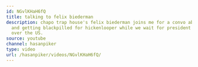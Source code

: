 ```yaml
---
id: NGvlKHaH6fQ
title: talking to felix biederman
description: chapo trap house's felix biederman joins me for a convo about faze, tfue
  and getting blackpilled for hickenlooper while we wait for president Xi to take
  over the US.
source: youtube
channel: hasanpiker
type: video
url: /hasanpiker/videos/NGvlKHaH6fQ/
---
```

